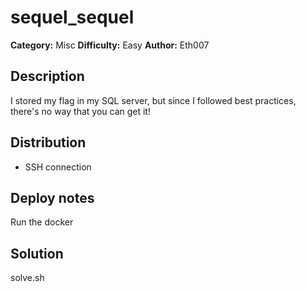 # sequel_sequel
**Category:** Misc
**Difficulty:** Easy
**Author:** Eth007

## Description

I stored my flag in my SQL server, but since I followed best practices, there's no way that you can get it!

## Distribution

- SSH connection

## Deploy notes

Run the docker

## Solution

solve.sh
